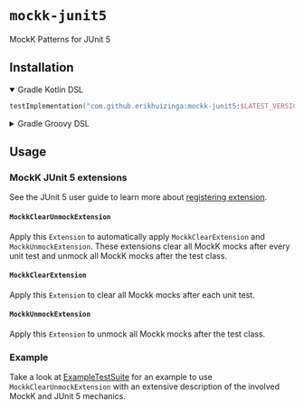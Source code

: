 # `mockk-junit5`

MockK Patterns for JUnit 5

## Installation

<details open>

<summary>
Gradle Kotlin DSL
</summary>

```kotlin
testImplementation("com.github.erikhuizinga:mockk-junit5:$LATEST_VERSION")
```

</details>

<details>

<summary>
Gradle Groovy DSL
</summary>

```groovy
testImplementation "com.github.erikhuizinga:mockk-junit5:$LATEST_VERSION"
```

</details>

## Usage

### MockK JUnit 5 extensions

See the JUnit 5 user guide to learn more about [registering extension](https://junit.org/junit5/docs/5.6.0/user-guide/#extensions-registration). 

#### `MockkClearUnmockExtension`

Apply this `Extension` to automatically apply `MockkClearExtension` and `MockkUnmockExtension`.
These extensions clear all MockK mocks after every unit test and unmock all MockK mocks after the test class.

#### `MockkClearExtension`

Apply this `Extension` to clear all Mockk mocks after each unit test.

#### `MockkUnmockExtension`

Apply this `Extension` to unmock all Mockk mocks after the test class.

### Example

Take a look at [ExampleTestSuite](src/test/kotlin/com/github/erikhuizinga/mockk/junit5/example/ExampleTestSuite.kt) for an example to use `MockkClearUnmockExtension` with an extensive description of the involved MockK and JUnit 5 mechanics.
